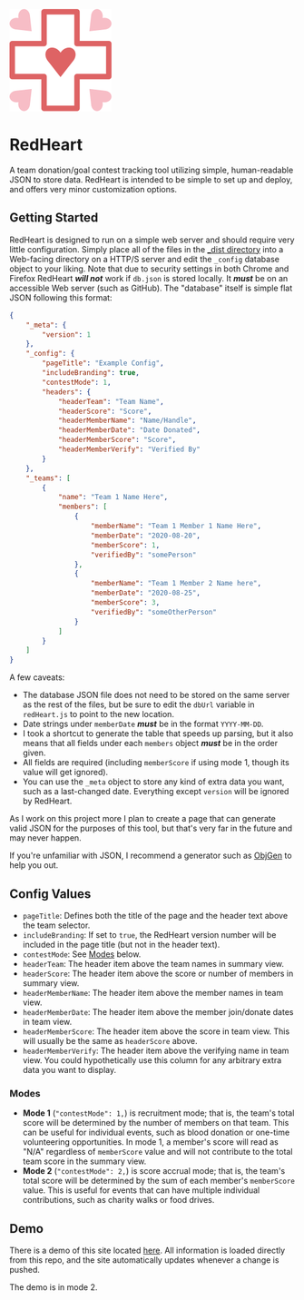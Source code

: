 ![RedHeart Logo](/_img/rhLogo.svg)
# RedHeart
A team donation/goal contest tracking tool utilizing simple, human-readable JSON to store data. RedHeart is intended to be simple to set up and deploy, and offers very minor customization options.

## Getting Started
RedHeart is designed to run on a simple web server and should require very little configuration. Simply place all of the files in the [\_dist directory](/RedHeart_dist) into a Web-facing directory on a HTTP/S server and edit the `_config` database object to your liking. Note that due to security settings in both Chrome and Firefox RedHeart ***will not*** work if `db.json` is stored locally. It ***must*** be on an accessible Web server (such as GitHub). The "database" itself is simple flat JSON following this format:

``` json
{
	"_meta": {
		"version": 1
	},
	"_config": {
		"pageTitle": "Example Config",
		"includeBranding": true,
		"contestMode": 1,
		"headers": {
			"headerTeam": "Team Name",
			"headerScore": "Score",
			"headerMemberName": "Name/Handle",
			"headerMemberDate": "Date Donated",
			"headerMemberScore": "Score",
			"headerMemberVerify": "Verified By"
		}
	},
	"_teams": [
		{
			"name": "Team 1 Name Here",
			"members": [
				{
					"memberName": "Team 1 Member 1 Name Here",
					"memberDate": "2020-08-20",
					"memberScore": 1,
					"verifiedBy": "somePerson"
				},
				{
					"memberName": "Team 1 Member 2 Name here",
					"memberDate": "2020-08-25",
					"memberScore": 3,
					"verifiedBy": "someOtherPerson"
				}
			]
		}
	]
}
```
A few caveats:
* The database JSON file does not need to be stored on the same server as the rest of the files, but be sure to edit the `dbUrl` variable in `redHeart.js` to point to the new location.
* Date strings under `memberDate` ***must*** be in the format `YYYY-MM-DD`.
* I took a shortcut to generate the table that speeds up parsing, but it also means that all fields under each `members` object ***must*** be in the order given.
* All fields are required (including `memberScore` if using mode 1, though its value will get ignored).
* You can use the `_meta` object to store any kind of extra data you want, such as a last-changed date. Everything except `version` will be ignored by RedHeart.

As I work on this project more I plan to create a page that can generate valid JSON for the purposes of this tool, but that's very far in the future and may never happen.

If you're unfamiliar with JSON, I recommend a generator such as [ObjGen](https://beta5.objgen.com/json/) to help you out.

## Config Values
* `pageTitle`: Defines both the title of the page and the header text above the team selector.
* `includeBranding`: If set to `true`, the RedHeart version number will be included in the page title (but not in the header text).
* `contestMode`: See [Modes](#modes) below.
* `headerTeam`: The header item above the team names in summary view.
* `headerScore`: The header item above the score or number of members in summary view.
* `headerMemberName`: The header item above the member names in team view.
* `headerMemberDate`: The header item above the member join/donate dates in team view.
* `headerMemberScore`: The header item above the score in team view. This will usually be the same as `headerScore` above.
* `headerMemberVerify`: The header item above the verifying name in team view. You could hypothetically use this column for any arbitrary extra data you want to display.

### Modes
* **Mode 1** (`"contestMode": 1,`) is recruitment mode; that is, the team's total score will be determined by the number of members on that team. This can be useful for individual events, such as blood donation or one-time volunteering opportunities. In mode 1, a member's score will read as "N/A" regardless of `memberScore` value and will not contribute to the total team score in the summary view.
* **Mode 2** (`"contestMode": 2,`) is score accrual mode; that is, the team's total score will be determined by the sum of each member's `memberScore` value. This is useful for events that can have multiple individual contributions, such as charity walks or food drives.

## Demo
There is a demo of this site located [here](https://emberheartshine.github.io/RedHeart/RedHeart_dist/). All information is loaded directly from this repo, and the site automatically updates whenever a change is pushed.

The demo is in mode 2.
